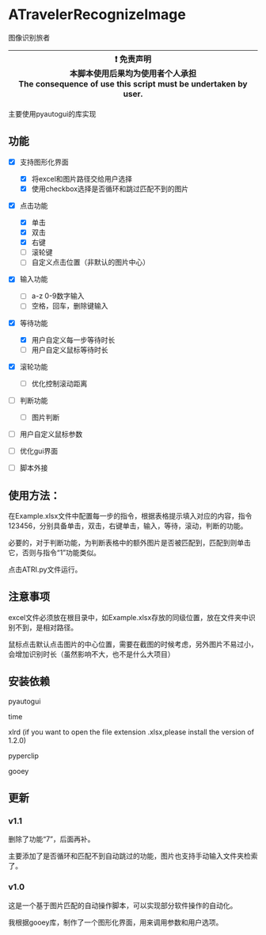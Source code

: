 # ATravelerRecognizeImage
图像识别旅者

| :exclamation: 免责声明<br>本脚本使用后果均为使用者个人承担<br>The consequence of use this script must be undertaken by user. |
| ---------------------------------------------------------------------------------------------------------------- |

主要使用pyautogui的库实现

## 功能
- [x] 支持图形化界面
  - [x] 将excel和图片路径交给用户选择
  - [x] 使用checkbox选择是否循环和跳过匹配不到的图片
- [x] 点击功能
  - [x] 单击
  - [x] 双击
  - [x] 右键
  - [ ] 滚轮键
  - [ ] 自定义点击位置（非默认的图片中心）
- [x] 输入功能
  - [ ] a-z 0-9数字输入
  - [ ] 空格，回车，删除键输入
- [x] 等待功能
  - [x] 用户自定义每一步等待时长
  - [ ] 用户自定义鼠标等待时长 
- [x] 滚轮功能
  - [ ] 优化控制滚动距离
- [ ] 判断功能
  - [ ] 图片判断
- [ ] 用户自定义鼠标参数
- [ ] 优化gui界面
- [ ] 脚本外接


## 使用方法：
在Example.xlsx文件中配置每一步的指令，根据表格提示填入对应的内容，指令123456，分别具备单击，双击，右键单击，输入，等待，滚动，判断的功能。

必要的，对于判断功能，为判断表格中的额外图片是否被匹配到，匹配到则单击它，否则与指令“1”功能类似。

点击ATRI.py文件运行。
## 注意事项
excel文件必须放在根目录中，如Example.xlsx存放的同级位置，放在文件夹中识别不到，是相对路径。

鼠标点击默认点击图片的中心位置，需要在截图的时候考虑，另外图片不易过小，会增加识别时长（虽然影响不大，也不是什么大项目）
## 安装依赖
pyautogui

time

xlrd (if you want to open the file extension .xlsx,please install the version of 1.2.0)

pyperclip

gooey

## 更新 
### v1.1
删除了功能“7”，后面再补。

主要添加了是否循环和匹配不到自动跳过的功能，图片也支持手动输入文件夹检索了。

### v1.0
这是一个基于图片匹配的自动操作脚本，可以实现部分软件操作的自动化。

我根据gooey库，制作了一个图形化界面，用来调用参数和用户选项。


